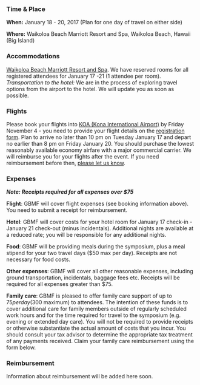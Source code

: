 ### Time & Place

**When:** January 18 - 20, 2017 (Plan for one day of travel on either side) 

**Where:** Waikoloa Beach Marriott Resort and Spa, Waikoloa Beach, Hawaii (Big Island)

### Accommodations

[Waikoloa Beach Marriott Resort and Spa](http://www.marriott.com/hotels/travel/koamc-waikoloa-beach-marriott-resort-and-spa/). We have reserved rooms for all registered attendees for January 17 -21 (1 attendee per room). _Transportation to the hotel:_ We are in the process of exploring travel options from the airport to the hotel. We will update you as soon as possible.

### Flights 

Please book your flights into [KOA (Kona International Airport)](http://hawaii.gov/koa) by Friday November 4 - you need to provide your flight details on the [registration form](https://goo.gl/forms/QZ0QmBJs6vuO7yl33). Plan to arrive no later than 10 pm on Tuesday January 17 and depart no earlier than 8 pm on Friday January 20. You should purchase the lowest reasonably available economy airfare with a major commercial carrier. We will reimburse you for your flights after the event. If you need reimbursement before then, [please let us know](mailto:natalie.caulk@moore.org).

### Expenses

_**Note: Receipts required for all expenses over $75**_

**Flight**: GBMF will cover flight expenses (see booking information above). You need to submit a receipt for reimbursement.

**Hotel**: GBMF will cover costs for your hotel room for January 17 check-in - January 21 check-out (minus incidentals). Additional nights are available at a reduced rate; you will be responsible for any additional nights.

**Food**: GBMF will be providing meals during the symposium, plus a meal stipend for your two travel days ($50 max per day). Receipts are not necessary for food costs.

**Other expenses**: GBMF will cover all other reasonable expenses, including ground transportation, incidentals, baggage fees etc. Receipts will be required for all expenses greater than $75. 

**Family care**: GBMF is pleased to offer family care support of up to $75 per day ($300 maximum) to attendees. The intention of these funds is to cover additional care for family members outside of regularly scheduled work hours and for the time required for travel to the symposium (e.g. evening or extended day care). You will not be required to provide receipts or otherwise substantiate the actual amount of costs that you incur. You should consult your tax advisor to determine the appropriate tax treatment of any payments received. Claim your family care reimbursement using the form below.

### Reimbursement

Information about reimbursement will be added here soon.
<!-- 
1. Receipts for expenses greater than $75
1. Moore Reimbursement Form: [xlsx](https://github.com/DDD-Moore/early-career-hawaii/blob/master/Reimbursement_Form.xlsx?raw=true) or [google sheet](https://docs.google.com/spreadsheets/d/1mlPZCDFPEXDA0xwcQi0fbJoIVS3v8e7uScT9NdgAk_4/edit?usp=sharing)
1. [W-9 Tax form (PDF)](https://github.com/DDD-Moore/early-career-hawaii/raw/master/W-9.pdf) 
1. **Either** [CA-590 form (PDF)](https://github.com/DDD-Moore/early-career-hawaii/raw/master/CA_590.pdf) for California residents **OR** a [CA-587 form (PDF)](https://github.com/DDD-Moore/early-career-hawaii/raw/master/CA_587.pdf) for non-California residents. For CA-587, you only need to fill out Part II and sign.
1. _Optional:_ If you would prefer to receive an electronic funds transfer instead of a check, please fill out this EFT form: [docx](https://github.com/DDD-Moore/early-career-hawaii/blob/master/EFT.docx?raw=true) or [Google Doc](https://docs.google.com/document/d/18mkzG7gixwb_iPW6hAfHxX-JLlMf_0IHnEYZR1jtjFE/edit?usp=sharing).

Email these to [natalie.caulk@moore.org](mailto:natalie.caulk@moore.org) after the event. If you need reimbursement before the event, please [let us know](mailto:natalie.caulk@moore.org). -->
